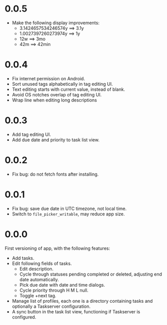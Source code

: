 # 0.0.5

- Make the following display improvements:
  - 3.1424657534246574y ==> 3.1y
  - 1.0027397260273974y ==> 1y
  - 12w ==> 3mo
  - 42m ==> 42min

# 0.0.4

- Fix internet permission on Android.
- Sort unused tags alphabetically in tag editing UI.
- Text editing starts with current value, instead of blank.
- Avoid OS notches overlap of tag editing UI.
- Wrap line when editing long descriptions

# 0.0.3

- Add tag editing UI.
- Add due date and priority to task list view.

# 0.0.2

- Fix bug: do not fetch fonts after installing.

# 0.0.1

- Fix bug: save due date in UTC timezone, not local time.
- Switch to `file_picker_writable`, may reduce app size.

# 0.0.0

First versioning of app, with the following features:

- Add tasks.
- Edit following fields of tasks.
  - Edit description.
  - Cycle through statuses pending completed or deleted, adjusting end
    date automatically.
  - Pick due date with date and time dialogs.
  - Cycle priority through H M L null.
  - Toggle +next tag.
- Manage list of profiles, each one is a directory containing tasks
  and optionally a Taskserver configuration.
- A sync button in the task list view, functioning if Taskserver is
  configured.
